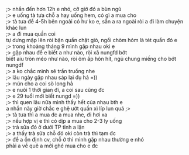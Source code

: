 ;> nhắn đến hơn 12h e nhó, cỡ giờ đó a bùn ngủ<br>
;> e uống tà tưa chỗ a hay uống hem, có gì a mua cho<br>
;> tà tưa để 4-5h bên ngoải có hư ko e, sẵn a ra ngoài ròi a đi làm chuyện khác lun<br>
;> a đi mua quần coi<br>
tự dưng mập lên ròi bận quần chật giò, ngồi chòm hỏm là tét quần đó e<br>
;> trong khoảng tháng 9 mình gặp nhau oki e<br>
;> gặp nhau để e biết a như nào, ròi xã nungfd bớt<br>
biết aiu tròn méo như nào, ròi ôm ấp hôn hít, ngủ chung miếng cho bớt nungdf<br>
;> a ko chắc mình sẽ trần truồng nhe<br>
;> lâu ngày gặp nhau sáp lại đụ hả =))<br>
;> mún cho a coi sò long hả<br>
:> e nuôi 1 thời gian đi, a coi sau cũng đc<br>
;> e 29 tuổi mới biết nungd =))<br>
;> thì quen lâu nữa mình thấy hết của nhau bth e<br>
a nhắn nãy giờ chắc e ghệ ướt quần xì líp lun quá ;><br>
;> tà tưa thì a mua đc a mua nhe, đi hơi xa<br>
;> nếu hợp vị e thì có dịp a mua cho 2-3 ly uống<br>
;> trà sữa đó ở dưới TP tỉnh a lận<br>
;> a thấy trà sữa chỗ đó oki còn trà thì tạm đc<br>
;> để a ổn định cv, chỗ ở thì mình gặp nhau thường e nhó<br>
phải a về quê a mới ghé mua cho e đc
